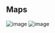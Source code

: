 ## Maps
![image](https://user-images.githubusercontent.com/73696688/115510258-1f158000-a29d-11eb-9181-6fc85dccd714.png)
![image](https://user-images.githubusercontent.com/73696688/115510710-b084f200-a29d-11eb-8eb2-06ceb367e949.png)
